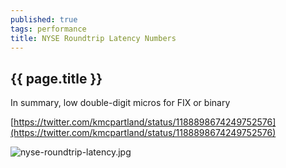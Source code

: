 ```yaml
---
published: true
tags: performance
title: NYSE Roundtrip Latency Numbers
---
```

## {{ page.title }}

In summary, low double-digit micros for FIX or binary

[https://twitter.com/kmcpartland/status/1188898674249752576](https://twitter.com/kmcpartland/status/1188898674249752576)

![nyse-roundtrip-latency.jpg]({{site.baseurl}}/assets/nyse-roundtrip-latency.jpg)

